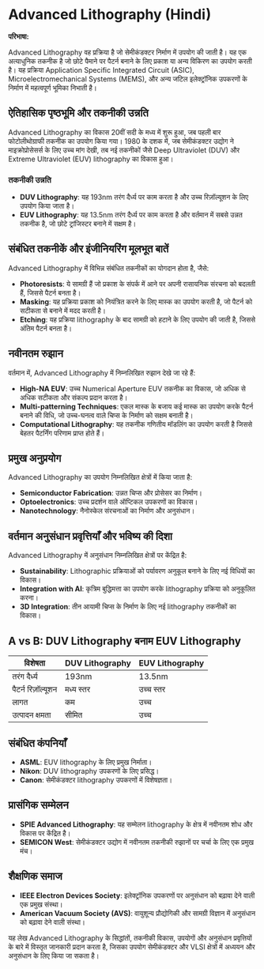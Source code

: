 # Advanced Lithography (Hindi)

**परिभाषा:**

Advanced Lithography वह प्रक्रिया है जो सेमीकंडक्टर निर्माण में उपयोग की जाती है। यह एक अत्याधुनिक तकनीक है जो छोटे पैमाने पर पैटर्न बनाने के लिए प्रकाश या अन्य विकिरण का उपयोग करती है। यह प्रक्रिया Application Specific Integrated Circuit (ASIC), Microelectromechanical Systems (MEMS), और अन्य जटिल इलेक्ट्रॉनिक उपकरणों के निर्माण में महत्वपूर्ण भूमिका निभाती है।

## ऐतिहासिक पृष्ठभूमि और तकनीकी उन्नति

Advanced Lithography का विकास 20वीं सदी के मध्य में शुरू हुआ, जब पहली बार फोटोलीथोग्राफी तकनीक का उपयोग किया गया। 1980 के दशक में, जब सेमीकंडक्टर उद्योग ने माइक्रोप्रोसेसर्स के लिए उच्च मांग देखी, तब नई तकनीकों जैसे Deep Ultraviolet (DUV) और Extreme Ultraviolet (EUV) lithography का विकास हुआ। 

### तकनीकी उन्नति

- **DUV Lithography**: यह 193nm तरंग दैर्ध्य पर काम करता है और उच्च रिज़ॉल्यूशन के लिए उपयोग किया जाता है।
- **EUV Lithography**: यह 13.5nm तरंग दैर्ध्य पर काम करता है और वर्तमान में सबसे उन्नत तकनीक है, जो छोटे ट्रांजिस्टर बनाने में सक्षम है।

## संबंधित तकनीकें और इंजीनियरिंग मूलभूत बातें

Advanced Lithography में विभिन्न संबंधित तकनीकों का योगदान होता है, जैसे:

- **Photoresists**: ये सामग्री हैं जो प्रकाश के संपर्क में आने पर अपनी रासायनिक संरचना को बदलती हैं, जिससे पैटर्न बनता है।
- **Masking**: यह प्रक्रिया प्रकाश को नियंत्रित करने के लिए मास्क का उपयोग करती है, जो पैटर्न को सटीकता से बनाने में मदद करती है।
- **Etching**: यह प्रक्रिया lithography के बाद सामग्री को हटाने के लिए उपयोग की जाती है, जिससे अंतिम पैटर्न बनता है।

## नवीनतम रुझान

वर्तमान में, Advanced Lithography में निम्नलिखित रुझान देखे जा रहे हैं:

- **High-NA EUV**: उच्च Numerical Aperture EUV तकनीक का विकास, जो अधिक से अधिक सटीकता और संकल्प प्रदान करता है।
- **Multi-patterning Techniques**: एकल मास्क के बजाय कई मास्क का उपयोग करके पैटर्न बनाने की विधि, जो उच्च-घनत्व वाले चिप्स के निर्माण को सक्षम बनाती है।
- **Computational Lithography**: यह तकनीक गणितीय मॉडलिंग का उपयोग करती है जिससे बेहतर पैटर्निंग परिणाम प्राप्त होते हैं।

## प्रमुख अनुप्रयोग

Advanced Lithography का उपयोग निम्नलिखित क्षेत्रों में किया जाता है:

- **Semiconductor Fabrication**: उन्नत चिप्स और प्रोसेसर का निर्माण।
- **Optoelectronics**: उच्च प्रदर्शन वाले ऑप्टिकल उपकरणों का विकास।
- **Nanotechnology**: नैनोस्केल संरचनाओं का निर्माण और अनुसंधान।

## वर्तमान अनुसंधान प्रवृत्तियाँ और भविष्य की दिशा

Advanced Lithography में अनुसंधान निम्नलिखित क्षेत्रों पर केंद्रित है:

- **Sustainability**: Lithographic प्रक्रियाओं को पर्यावरण अनुकूल बनाने के लिए नई विधियों का विकास।
- **Integration with AI**: कृत्रिम बुद्धिमत्ता का उपयोग करके lithography प्रक्रिया को अनुकूलित करना।
- **3D Integration**: तीन आयामी चिप्स के निर्माण के लिए नई lithography तकनीकों का विकास।

## A vs B: DUV Lithography बनाम EUV Lithography

| विशेषता              | DUV Lithography                        | EUV Lithography                          |
|----------------------|---------------------------------------|-----------------------------------------|
| तरंग दैर्ध्य        | 193nm                                 | 13.5nm                                  |
| पैटर्न रिज़ॉल्यूशन | मध्य स्तर                            | उच्च स्तर                               |
| लागत                 | कम                                   | उच्च                                    |
| उत्पादन क्षमता      | सीमित                                | उच्च                                    |

## संबंधित कंपनियाँ

- **ASML**: EUV lithography के लिए प्रमुख निर्माता।
- **Nikon**: DUV lithography उपकरणों के लिए प्रसिद्ध।
- **Canon**: सेमीकंडक्टर lithography उपकरणों में विशेषज्ञता।

## प्रासंगिक सम्मेलन

- **SPIE Advanced Lithography**: यह सम्मेलन lithography के क्षेत्र में नवीनतम शोध और विकास पर केंद्रित है।
- **SEMICON West**: सेमीकंडक्टर उद्योग में नवीनतम तकनीकी रुझानों पर चर्चा के लिए एक प्रमुख मंच।

## शैक्षणिक समाज

- **IEEE Electron Devices Society**: इलेक्ट्रॉनिक उपकरणों पर अनुसंधान को बढ़ावा देने वाली एक प्रमुख संस्था।
- **American Vacuum Society (AVS)**: वायुशून्य प्रौद्योगिकी और सामग्री विज्ञान में अनुसंधान को बढ़ावा देने वाली संस्था।

यह लेख Advanced Lithography के सिद्धांतों, तकनीकी विकास, उपयोगों और अनुसंधान प्रवृत्तियों के बारे में विस्तृत जानकारी प्रदान करता है, जिसका उपयोग सेमीकंडक्टर और VLSI क्षेत्रों में अध्ययन और अनुसंधान के लिए किया जा सकता है।
